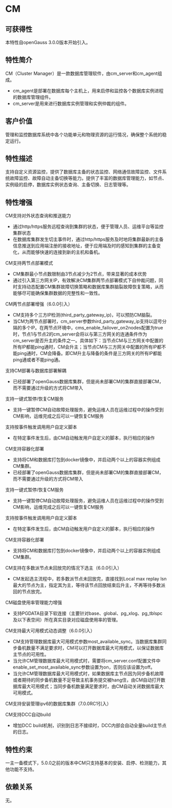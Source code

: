 # CM

## 可获得性<a name="section15406143204715"></a>

本特性自openGauss 3.0.0版本开始引入。

## 特性简介<a name="section740615433477"></a>

CM（Cluster Manager）是一款数据库管理软件，由cm\_server和cm\_agent组成。

-   cm\_agent是部署在数据库每个主机上，用来启停和监控各个数据库实例进程的数据库管理组件。
-   cm\_server是用来进行数据库实例管理和实例仲裁的组件。

## 客户价值<a name="section13406743164715"></a>

管理和监控数据库系统中各个功能单元和物理资源的运行情况，确保整个系统的稳定运行。

## 特性描述<a name="section16406154310471"></a>

支持自定义资源监控，提供了数据库主备的状态监控、网络通信故障监控、文件系统故障监控、故障自动主备切换等能力。提供了丰富的数据库管理能力，如节点、实例级的启停，数据库实例状态查询、主备切换、日志管理等。

## 特性增强<a name="section1340684315478"></a>

CM支持对外状态查询和推送能力
- 通过http/https服务远程查询到集群的状态，便于管理人员、运维平台等监控集群状态
- 在数据库集群发生切主事件时，通过http/https服务及时地将集群最新的主备信息推送到应用端注册的接收地址，便于应用端及时的感知到集群的主备变化，从而能够快速的连接到新的主机和备机。

CM支持两节点部署模式
- CM集群最小节点数限制由3节点减少为2节点，带来显著的成本优势
- 通过引入第三方网关IP，有效解决CM集群两节点部署模式下自仲裁问题，同时支持动态配置CM集群故障切换策略和数据库集群脑裂故障恢复策略，从而能够尽可能确保集群数据的完整性和一致性。

CM两节点部署增强（6.0.0引入）

- CM支持多个三方IP检测(third_party_gateway_ip)，可以预防CM脑裂。
- 当CM为两节点部署时，cm_server参数third_party_gateway_ip支持以逗号分隔的多个IP。在两节点环境中，cms_enable_failover_on2nodes配置为true时，节点1与节点2的cm_server会将以与第三方网关的连通条件作为cm_server是否升主的条件之一。具体如下：当节点CM与三方网关中配置的所有IP都能ping通时，CM会升主；当节点CM与三方网关中配置的所有IP都不能ping通时，CM会降备。即CM升主与降备的条件是三方网关的所有IP都能ping通或者不能ping通。

支持CM部署与数据库部署解耦

- 已经部署了openGauss数据库集群，但是尚未部署CM的集群直接部署CM，而不需要通过升级的方式将CM带入

支持一键式暂停/恢复CM服务  

- 支持一键暂停CM自动故障处理服务，避免运维人员在运维过程中的操作受到CM影响，运维完成之后可以一键恢复CM服务

支持按事件触发调用用户自定义脚本  

- 在特定事件发生后，由CM自动触发用户自定义的脚本，执行相应的操作

CM支持容器化部署  

- 支持将CM和数据库打包到docker镜像中，并启动两个以上的容器实例组成CM集群。
- 已经部署了openGauss数据库集群，但是尚未部署CM的集群直接部署CM，而不需要通过升级的方式将CM带入

支持一键式暂停/恢复CM服务  
- 支持一键暂停CM自动故障处理服务，避免运维人员在运维过程中的操作受到CM影响，运维完成之后可以一键恢复CM服务

支持按事件触发调用用户自定义脚本  
- 在特定事件发生后，由CM自动触发用户自定义的脚本，执行相应的操作


CM支持容器化部署
- 支持将CM和数据库打包到docker镜像中，并启动两个以上的容器实例组成CM集群。

CM支持在多数派节点未回放完的情况下选主（6.0.0引入）
- CM发起选主流程中，若多数派节点未回放完，直接找到Local max replay lsn最大的节点为主，指定其为主，等待该节点回放结束后升主，不再等待多数派回的节点放完。

CM磁盘使用率管理能力增强  

- 支持PGDATA目录下软连接（主要针对base、global、pg_xlog、pg_tblspc及以下表空间）所在真实目录对应磁盘使用率的管理。

CM支持最大可用模式动态调整（6.0.0引入）

- CM支持管理数据库最大可用模式参数most_available_sync。当数据库集群同步备机数量不满足要求时，CM可以打开数据库最大可用模式，以保证数据库主节点的可用性。
- 当允许CM管理数据库最大可用模式时，需要将cm_server.conf配置文件中enable_set_most_available_sync参数设置为on，否则应该设置为off。
- 当允许CM管理数据库最大可用模式时，如果数据库主节点因为同步备机故障或者期待的同步备机数量不足导致主机事务提交被hang住，由CM自动打开数据库最大可用模式；当同步备机数量满足要求时，由CM自动关闭数据库最大可用模式。

CM支持安装管理ipv6的数据库集群（7.0.0RC1引入）

CM支持DCC自动build 

- 增加DCC build机制，识别到日志不接续时，DCC内部会自动全量build主节点的日志。

## 特性约束<a name="section06531946143616"></a>

一主一备模式下，5.0.0之前的版本中CM只支持基本的安装、启停、检测能力，其他功能不支持。

## 依赖关系<a name="section8406643144716"></a>

无。

